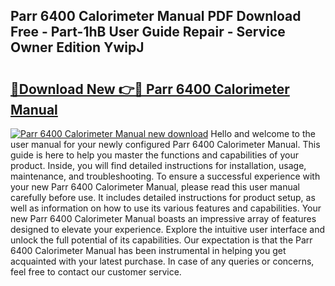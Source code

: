 ## Parr 6400 Calorimeter Manual PDF Download Free - Part-1hB User Guide Repair - Service Owner Edition YwipJ

# <h2><a href="http://cf15481.oget.top/?id=Parr+6400+Calorimeter+Manual">🔗Download New 👉🔴 Parr 6400 Calorimeter Manual</a></h2>

[![Parr 6400 Calorimeter Manual new download](https://i.imgur.com/5g1atiW.png)](http://cf15481.oget.top/?id=Parr+6400+Calorimeter+Manual)
Hello and welcome to the user manual for your newly configured Parr 6400 Calorimeter Manual. This guide is here to help you master the functions and capabilities of your product. Inside, you will find detailed instructions for installation, usage, maintenance, and troubleshooting. To ensure a successful experience with your new Parr 6400 Calorimeter Manual, please read this user manual carefully before use. It includes detailed instructions for product setup, as well as information on how to use its various features and capabilities. Your new Parr 6400 Calorimeter Manual boasts an impressive array of features designed to elevate your experience. Explore the intuitive user interface and unlock the full potential of its capabilities. Our expectation is that the Parr 6400 Calorimeter Manual has been instrumental in helping you get acquainted with your latest purchase. In case of any queries or concerns, feel free to contact our customer service.
